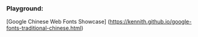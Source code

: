 ### Playground:
[Google Chinese Web Fonts Showcase] (https://kennith.github.io/google-fonts-traditional-chinese.html)
